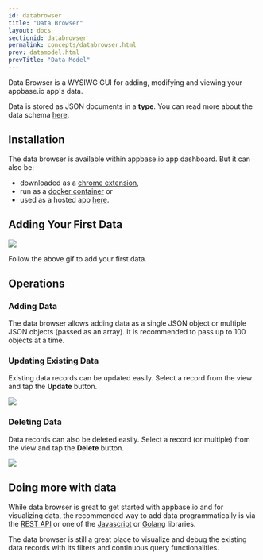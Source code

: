 ```yaml
---
id: databrowser
title: "Data Browser"
layout: docs
sectionid: databrowser
permalink: concepts/databrowser.html
prev: datamodel.html
prevTitle: "Data Model"
---
```


Data Browser is a WYSIWG GUI for adding, modifying and viewing your appbase.io app's data.

Data is stored as JSON documents in a **type**. You can read more about the data schema [here](concepts/datamodel.html#appbase-data-schema).

## Installation

The data browser is available within appbase.io app dashboard. But it can also be:
- downloaded as a [chrome extension](https://chrome.google.com/webstore/detail/dejavu/jopjeaiilkcibeohjdmejhoifenbnmlh),
- run as a [docker container](https://hub.docker.com/r/appbaseio/dejavu) or
- used as a hosted app [here](https://opensource.appbase.io/dejavu/live).

## Adding Your First Data

![](https://i.imgur.com/Bh59Ej1.gif)

Follow the above gif to add your first data.

## Operations

### Adding Data

The data browser allows adding data as a single JSON object or multiple JSON objects (passed as an array). It is recommended to pass up to 100 objects at a time.

### Updating Existing Data

Existing data records can be updated easily. Select a record from the view and tap the **Update** button.

![](https://i.imgur.com/9BTvUDI.png)

### Deleting Data

Data records can also be deleted easily. Select a record (or multiple) from the view and tap the **Delete** button.

![](https://i.imgur.com/k74fwaQ.png)

## Doing more with data

While data browser is great to get started with appbase.io and for visualizing data, the recommended way to add data programmatically is via the [REST API](rest/intro.html) or one of the [Javascript](javascript/quickstart.html) or [Golang](https://godoc.org/github.com/appbaseio/go-appbase) libraries.

The data browser is still a great place to visualize and debug the existing data records with its filters and continuous query functionalities.
